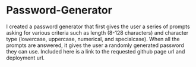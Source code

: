 # Password-Generator
I created a password generator that first gives the user a series of prompts asking for various criteria such as length (8-128 characters) and character type (lowercase, uppercase, numerical, and specialcase). When all the prompts are answered, it gives the user a randomly generated password they can use.  Included here is a link to the requested github page url and deployment url.

